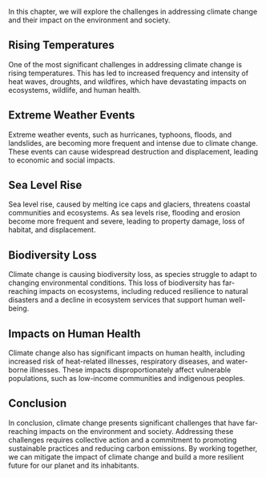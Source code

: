 
In this chapter, we will explore the challenges in addressing climate change and their impact on the environment and society.

Rising Temperatures
-------------------

One of the most significant challenges in addressing climate change is rising temperatures. This has led to increased frequency and intensity of heat waves, droughts, and wildfires, which have devastating impacts on ecosystems, wildlife, and human health.

Extreme Weather Events
----------------------

Extreme weather events, such as hurricanes, typhoons, floods, and landslides, are becoming more frequent and intense due to climate change. These events can cause widespread destruction and displacement, leading to economic and social impacts.

Sea Level Rise
--------------

Sea level rise, caused by melting ice caps and glaciers, threatens coastal communities and ecosystems. As sea levels rise, flooding and erosion become more frequent and severe, leading to property damage, loss of habitat, and displacement.

Biodiversity Loss
-----------------

Climate change is causing biodiversity loss, as species struggle to adapt to changing environmental conditions. This loss of biodiversity has far-reaching impacts on ecosystems, including reduced resilience to natural disasters and a decline in ecosystem services that support human well-being.

Impacts on Human Health
-----------------------

Climate change also has significant impacts on human health, including increased risk of heat-related illnesses, respiratory diseases, and water-borne illnesses. These impacts disproportionately affect vulnerable populations, such as low-income communities and indigenous peoples.

Conclusion
----------

In conclusion, climate change presents significant challenges that have far-reaching impacts on the environment and society. Addressing these challenges requires collective action and a commitment to promoting sustainable practices and reducing carbon emissions. By working together, we can mitigate the impact of climate change and build a more resilient future for our planet and its inhabitants.
